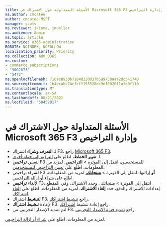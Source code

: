 ```yaml
---
title: الأسئلة المتداولة حول الاشتراك في Microsoft 365 F3 وإدارة التراخيص
ms.author: cmcatee
author: cmcatee-MSFT
manager: scotv
ms.reviewer: jkinma, jmueller
ms.audience: Admin
ms.topic: article
ms.service: o365-administration
ROBOTS: NOINDEX, NOFOLLOW
localization_priority: Priority
ms.collection: Adm_O365
ms.custom:
- commerce_subscriptions
- "9002873"
- "5472"
ms.openlocfilehash: 710ac8930b7184d230d37b599738aaa2dc541748
ms.sourcegitcommit: 1b4ecaba74cfcff155528dc9e1002011afe0f110
ms.translationtype: MT
ms.contentlocale: ar-SA
ms.lasthandoff: 08/21/2021
ms.locfileid: "58452017"
---
```

# <a name="microsoft-365-f3-subscription-and-license-management-faq"></a>الأسئلة المتداولة حول الاشتراك في Microsoft 365 F3 وإدارة التراخيص

- لـ **التعرف وشراء** اشتراك F3، راجع [Microsoft 365 F3](https://www.microsoft.com/microsoft-365/microsoft-365-enterprise-f3?activetab=pivot%3aoverviewtab).
- لـ **تغيير الخطط**، اطلع على [الترقية إلى خطة أخرى](https://docs.microsoft.com/microsoft-365/commerce/subscriptions/upgrade-to-different-plan).
- لتعيين **تراخيص** F3 للمستخدمين، انتقل إلى الفوترة > **[التراخيص.](https://go.microsoft.com/fwlink/p/?linkid=842264)** لمزيد من المعلومات، اطلع على [تعيين التراخيص للمستخدمين](https://docs.microsoft.com/microsoft-365/admin/manage/assign-licenses-to-users).
- لشراء تراخيص F3 **أو** إزالتها، انتقل إلى الفوترة > **[منتجاتك.](https://go.microsoft.com/fwlink/p/?linkid=842054)** لمزيد من المعلومات، اطلع على [شراء أو إزالة التراخيص](https://docs.microsoft.com/microsoft-365/commerce/licenses/buy-licenses#buy-or-remove-licenses-for-your-business-subscription).
- لإلغاء **تراخيص** F3، انتقل إلى الفوترة > منتجاتك ، وحدد الاشتراك، وفي المقطع إعدادات الاشتراك والدفع، حدد **إلغاء الاشتراك**. **[](https://go.microsoft.com/fwlink/p/?linkid=842054)**  لمزيد من المعلومات، اطلع على [إلغاء اشتراكك](https://docs.microsoft.com/microsoft-365/commerce/subscriptions/cancel-your-subscription).
- **لتنشيط** اشتراك F3، راجع [تنشيط اشتراكك](https://docs.microsoft.com/alchemyinsights/activate-your-office-365-subscription).
- لإعادة **تنشيط اشتراك** F3، راجع إعادة تنشيط [اشتراكك](https://docs.microsoft.com/alchemyinsights/reactivate-your-subscription).
- لتم تمديد الإصدار التجريبي من F3، راجع [تمديد فترة الإصدار التجريبي](https://docs.microsoft.com/microsoft-365/commerce/extend-your-trial). 

لمزيد من المعلومات، اطلع على [شراء أو إزالة التراخيص](https://docs.microsoft.com/microsoft-365/commerce/licenses/buy-licenses).